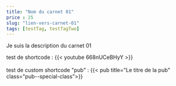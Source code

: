 ```yaml
---
title: "Nom du carnet 01"
price : 25
slug: "lien-vers-carnet-01"
tags: [testTag, testTagTwo]
---
```


Je suis la description du carnet 01

test de shortcode :
{{< youtube 668nUCeBHyY >}}
<br><br>
test de custom shortcode "pub" :
{{< pub title="Le titre de la pub" class="pub--special-class">}}